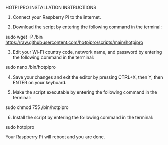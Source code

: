 HOTPI PRO INSTALLATION INSTRUCTIONS

1. Connect your Raspberry Pi to the internet.

2. Download the script by entering the following command in the terminal:

  sudo wget -P /bin https://raw.githubusercontent.com/hotpipro/scripts/main/hotpipro

3. Edit your Wi-Fi country code, network name, and password by entering the following command in the terminal:

  sudo nano /bin/hotpipro

4. Save your changes and exit the editor by pressing CTRL+X, then Y, then ENTER on your keyboard.

5. Make the script executable by entering the following command in the terminal:

  sudo chmod 755 /bin/hotpipro

6. Install the script by entering the following command in the terminal:

  sudo hotpipro

Your Raspberry Pi will reboot and you are done.
